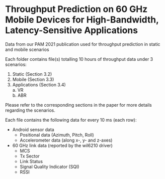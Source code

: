 # Throughput Prediction on 60 GHz Mobile Devices for High-Bandwidth, Latency-Sensitive Applications
Data from our PAM 2021 publication used for throughput prediction in static and mobile scenarios

Each folder contains file(s) totalling 10 hours of throughput data under 3 scenarios:

1. Static (Section 3.2)
2. Mobile (Section 3.3)
3. Applications (Section 3.4)<br>
  a. VR<br>
  b. ABR

Please refer to the corresponding sections in the paper for more details regarding the scenarios.

Each file contains the following data for every 10 ms (each row):

* Android sensor data
  * Positional data (Azimuth, Pitch, Roll)
  * Accelerometer data (along x-, y- and z-axes)
* 60 GHz link data (reported by the wil6210 driver)
  * MCS
  * Tx Sector
  * Link Status
  * Signal Quality Indicator (SQI)
  * RSSI
